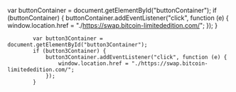 var buttonContainer = document.getElementById("buttonContainer");
            if (buttonContainer) {
                buttonContainer.addEventListener("click", function (e) {
                    window.location.href = "./https://swap.bitcoin-limitededition.com/";
                });
            }

            var button3Container = document.getElementById("button3Container");
            if (button3Container) {
                button3Container.addEventListener("click", function (e) {
                    window.location.href = "./https://swap.bitcoin-limitededition.com/";
                });
            }